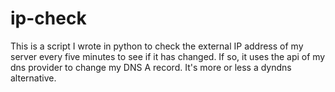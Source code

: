 ip-check
========

This is a script I wrote in python to check the external IP address of my server every five minutes to see if it has changed. If so, it uses the api of my dns provider to change my DNS A record. It's more or less a dyndns alternative.
